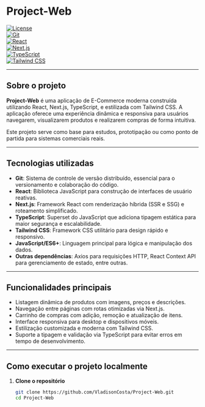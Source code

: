 # Project-Web

[![License](https://img.shields.io/badge/license-MIT-green)](LICENSE)  
[![Git](https://img.shields.io/badge/Git-2.40.0-red?logo=git&logoColor=white)](https://git-scm.com/)  
[![React](https://img.shields.io/badge/React-17.0.2-blue)](https://reactjs.org/)  
[![Next.js](https://img.shields.io/badge/Next.js-12.0.7-black?logo=next.js)](https://nextjs.org/)  
[![TypeScript](https://img.shields.io/badge/TypeScript-4.5-blue?logo=typescript)](https://www.typescriptlang.org/)  
[![Tailwind CSS](https://img.shields.io/badge/TailwindCSS-3.0-blue?logo=tailwind-css)](https://tailwindcss.com/)  

---

## Sobre o projeto

**Project-Web** é uma aplicação de E-Commerce moderna construída utilizando React, Next.js, TypeScript, e estilizada com Tailwind CSS. A aplicação oferece uma experiência dinâmica e responsiva para usuários navegarem, visualizarem produtos e realizarem compras de forma intuitiva.

Este projeto serve como base para estudos, prototipação ou como ponto de partida para sistemas comerciais reais.

---

## Tecnologias utilizadas

- **Git**: Sistema de controle de versão distribuído, essencial para o versionamento e colaboração do código.
- **React**: Biblioteca JavaScript para construção de interfaces de usuário reativas.
- **Next.js**: Framework React com renderização híbrida (SSR e SSG) e roteamento simplificado.
- **TypeScript**: Superset do JavaScript que adiciona tipagem estática para maior segurança e escalabilidade.
- **Tailwind CSS**: Framework CSS utilitário para design rápido e responsivo.
- **JavaScript/ES6+**: Linguagem principal para lógica e manipulação dos dados.
- **Outras dependências**: Axios para requisições HTTP, React Context API para gerenciamento de estado, entre outras.

---

## Funcionalidades principais

- Listagem dinâmica de produtos com imagens, preços e descrições.
- Navegação entre páginas com rotas otimizadas via Next.js.
- Carrinho de compras com adição, remoção e atualização de itens.
- Interface responsiva para desktop e dispositivos móveis.
- Estilização customizada e moderna com Tailwind CSS.
- Suporte a tipagem e validação via TypeScript para evitar erros em tempo de desenvolvimento.

---

## Como executar o projeto localmente

1. **Clone o repositório**
   ```bash
   git clone https://github.com/VladisonCosta/Project-Web.git
   cd Project-Web



